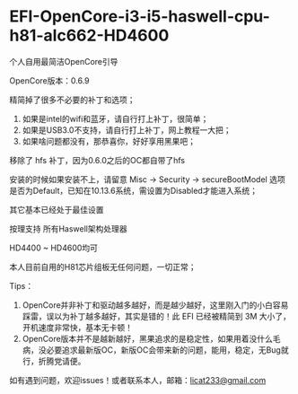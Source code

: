 # EFI-OpenCore-i3-i5-haswell-cpu-h81-alc662-HD4600
个人自用最简洁OpenCore引导

OpenCore版本：0.6.9

精简掉了很多不必要的补丁和选项；

1.  如果是intel的wifi和蓝牙，请自行打上补丁，很简单；
2.  如果是USB3.0不支持，请自行打上补丁，网上教程一大把；
3.  如果啥问题都没有，那恭喜你，好好享用黑果吧；

移除了 hfs 补丁，因为0.6.0之后的OC都自带了hfs

安装的时候如果安装不上，请留意 Misc -> Security -> secureBootModel 选项是否为Default，已知在10.13.6系统，需设置为Disabled才能进入系统；

其它基本已经处于最佳设置

按理支持 所有Haswell架构处理器

HD4400 ~ HD4600均可

本人目前自用的H81芯片组板无任何问题，一切正常；

Tips：  
1.  OpenCore并非补丁和驱动越多越好，而是越少越好，这里刚入门的小白容易踩雷，误以为补丁越多越好，其实是错的！此 EFI 已经被精简到 3M 大小了，开机速度非常快，基本无卡顿！  
2.  OpenCore版本并不是越新越好，黑果追求的是稳定性，如果用着没什么毛病，没必要追求最新版OC，新版OC会带来新的问题，能用，稳定，无Bug就行，折腾党请便。  

如有遇到问题，欢迎issues！或者联系本人，邮箱：licat233@gmail.com
